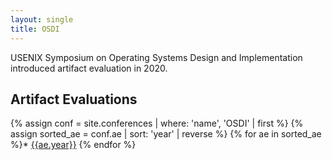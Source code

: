 ```yaml
---
layout: single
title: OSDI
---
```


USENIX Symposium on Operating Systems Design and Implementation introduced artifact evaluation in 2020.

## Artifact Evaluations

{% assign conf = site.conferences | where: 'name', 'OSDI' | first %}
{% assign sorted_ae = conf.ae | sort: 'year' | reverse %}
{% for ae in sorted_ae %}* [{{ae.year}}]({{ae.location}})
{% endfor %}